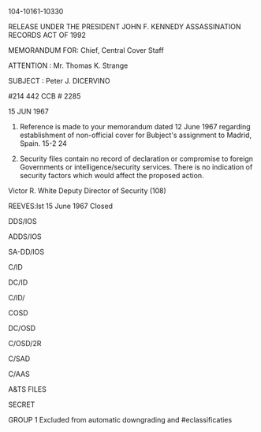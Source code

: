 104-10161-10330

RELEASE UNDER THE PRESIDENT JOHN F. KENNEDY ASSASSINATION RECORDS ACT OF 1992

MEMORANDUM FOR: Chief, Central Cover Staff

ATTENTION : Mr. Thomas K. Strange

SUBJECT : Peter J. DICERVINO

#214 442 CCB # 2285

15
JUN
1967

1. Reference is made to your memorandum dated 12 June 1967
regarding establishment of non-official cover for Bubject's
assignment to Madrid, Spain.
15-2
24

2. Security files contain no record of declaration or
compromise to foreign Governments or intelligence/security
services. There is no indication of security factors which
would affect the proposed action.

Victor R. White
Deputy Director of Security (108)

REEVES:lst
15 June 1967
Closed

DDS/IOS

ADDS/IOS

SA-DD/IOS

C/ID

DC/ID

C/ID/

COSD

DC/OSD

C/OSD/2R

C/SAD

C/AAS

A&TS
FILES

SECRET

GROUP 1
Excluded from automatic
downgrading and
#eclassificaties
